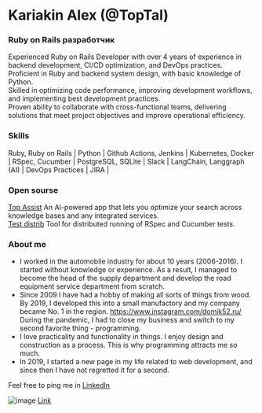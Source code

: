 # Kariakin Alex (@TopTal)

### Ruby on Rails разработчик
Experienced Ruby on Rails Developer with over 4 years of experience in backend development, CI/CD optimization, and DevOps practices.  
Proficient in Ruby and backend system design, with basic knowledge of Python.   
Skilled in optimizing code performance, improving development workflows, and implementing best development practices.   
Proven ability to collaborate with cross-functional teams, delivering solutions that meet project objectives and improve operational efficiency.  

### Skills
Ruby, Ruby on Rails | Python | Github Actions, Jenkins | Kubernetes, Docker | RSpec, Cucumber | PostgreSQL, SQLite | Slack | LangChain, Langgraph (AI) | DevOps Practices | JIRA |  

### Open sourse
[Top Assist](https://github.com/toptal/top_assist)  An AI-powered app that lets you optimize your search across knowledge bases and any integrated services.  
[Test distrib](https://github.com/toptal/test-distrib) Tool for distributed running of RSpec and Cucumber tests.  


### About me
- I worked in the automobile industry for about 10 years (2006-2016). I started without knowledge or experience. As a result, I managed to become the head of the supply department and develop the road equipment service department from scratch.
- Since 2009 I have had a hobby of making all sorts of things from wood. By 2019, I developed this into a small manufactory and my company became No. 1 in the region. https://www.instagram.com/domik52.ru/
  During the pandemic, I had to close my business and switch to my second favorite thing - programming.
- I love practicality and functionality in things. I enjoy design and construction as a process. This is why programming attracts me so much.
- In 2019, I started a new page in my life related to web development, and since then I have not regretted it for a second.

Feel free to ping me in [LinkedIn](www.linkedin.com/in/alexandr-kariakin)

![image](https://github.com/sasha370/sasha370/assets/63036791/7d8a0144-e1e7-4df4-a87d-5d2da554eda1) [Link](https://www.credly.com/badges/9fff9560-e553-4630-a2ee-86af1750d189/public_url)


